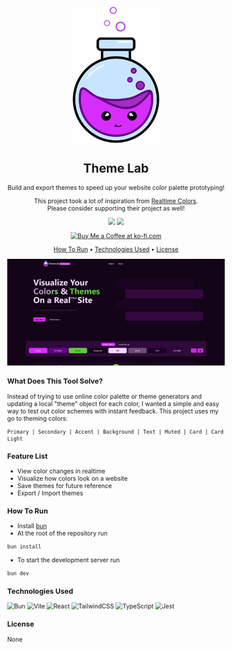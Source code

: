 <p align="center">
<a href="https://themelab.stefischer.com"><img src="./public/themelab.svg" width="200" /></a>
</p>

<h1 align="center">Theme Lab</h1>

<p align="center">Build and export themes to speed up your website color palette prototyping!</p>

<p align="center">
  This project took a lot of inspiration from <a href="https://realtimecolors.com">Realtime Colors</a>. 
  <br />Please consider supporting their project as well!
</p>

<p align="center">
    <img src="https://img.shields.io/github/actions/workflow/status/RevenantEverest/themelab/eslint.yml?style=flat&logo=github&label=ESLint"></img>
    <img src="https://img.shields.io/github/stars/RevenantEverest/themelab?style=social"></img>
</p>

<center>
<a href='https://ko-fi.com/O5O1YLP79' target='_blank'><img height='36' style='border:0px;height:36px;' src='https://storage.ko-fi.com/cdn/kofi3.png?v=3' border='0' alt='Buy Me a Coffee at ko-fi.com' /></a>
</center>

<p align="center">
  <a href="#how-to-run">How To Run</a> •
  <a href="#technologies-used">Technologies Used</a> •
  <a href="#license">License</a>
</p>

![screenshot](./src/assets//homepage.jpg)

### What Does This Tool Solve?

Instead of trying to use online color palette or theme generators and updating a local "theme" object for each color, I wanted a simple and easy way to test out color schemes with instant feedback. This project uses my go to theming colors:
```
Primary | Secondary | Accent | Background | Text | Muted | Card | Card Light
```

### Feature List

- View color changes in realtime
- Visualize how colors look on a website
- Save themes for future reference
- Export / Import themes

### How To Run

- Install [bun](https://bun.sh/docs/installation#installing)
- At the root of the repository run
```bash
bun install
```
- To start the development server run
```bash
bun dev
```

### Technologies Used

![Bun](https://img.shields.io/badge/Bun-%23000000.svg?style=for-the-badge&logo=bun&logoColor=white)
![Vite](https://img.shields.io/badge/vite-%23646CFF.svg?style=for-the-badge&logo=vite&logoColor=white)
![React](https://img.shields.io/badge/react-%2320232a.svg?style=for-the-badge&logo=react&logoColor=%2361DAFB)
![TailwindCSS](https://img.shields.io/badge/tailwindcss-%2338B2AC.svg?style=for-the-badge&logo=tailwind-css&logoColor=white)
![TypeScript](https://img.shields.io/badge/typescript-%23007ACC.svg?style=for-the-badge&logo=typescript&logoColor=white)
![Jest](https://img.shields.io/badge/-jest-%23C21325?style=for-the-badge&logo=jest&logoColor=white)

### License

None